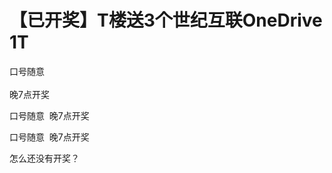 # 【已开奖】T楼送3个世纪互联OneDrive 1T


口号随意<br />
<br />
晚7点开奖<img id="aimg_j5UZI" onclick="zoom(this, this.src, 0, 0, 0)" class="zoom" src="https://cdn.jsdelivr.net/gh/hishis/forum-master/public/images/patch.gif" onmouseover="img_onmouseoverfunc(this)" onload="thumbImg(this)" border="0" alt="" />

口号随意&nbsp;&nbsp;晚7点开奖

口号随意&nbsp;&nbsp;晚7点开奖<br />


怎么还没有开奖？
